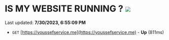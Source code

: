# IS MY WEBSITE RUNNING ? [![](https://img.shields.io/static/v1?label=Sponsor&message=%E2%9D%A4&logo=GitHub&color=%23fe8e86)](https://github.com/sponsors/<username>)

Last updated: **7/30/2023, 6:55:09 PM**

- `GET` [https://youssefservice.me](https://youssefservice.me) - **Up** (811ms)

